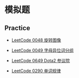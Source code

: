 # 模拟题

## Practice

- [LeetCode 0048 旋转图像](https://leetcode-cn.com/problems/rotate-image/)

- [LeetCode 0049 字母异位词分组](https://leetcode-cn.com/problems/group-anagrams/)

- [LeetCode 0649 Dota2 参议院](https://leetcode-cn.com/problems/dota2-senate/)

- [LeetCode 0290 单词规律](https://leetcode-cn.com/problems/word-pattern/)
